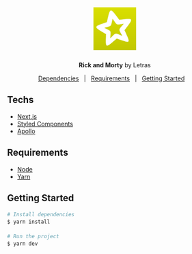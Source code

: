<h1 align="center">

<img src=".github/letras.png" alt="Letras" width="100px"/>

</h1>

<p align="center">
  <strong>Rick and Morty</strong> by Letras
</p>

<p align="center">
  <a href="#techs">Dependencies</a> &#xa0; | &#xa0;
  <a href="#requirements">Requirements</a> &#xa0; | &#xa0;
  <a href="#getting-started">Getting Started</a> &#xa0; &#xa0;
</p>

## Techs

- [Next.js](https://nextjs.org/)
- [Styled Components](https://styled-components.com/)
- [Apollo](https://www.apollographql.com/)

## Requirements

- [Node](https://nodejs.org/en/)
- [Yarn](https://yarnpkg.com/)

## Getting Started

```bash
# Install dependencies
$ yarn install

# Run the project
$ yarn dev
```
